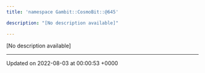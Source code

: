 ```yaml
---
title: 'namespace Gambit::CosmoBit::@645'

description: "[No description available]"

---
```







[No description available]






-------------------------------

Updated on 2022-08-03 at 00:00:53 +0000